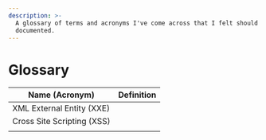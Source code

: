```yaml
---
description: >-
  A glossary of terms and acronyms I've come across that I felt should be
  documented.
---
```


# Glossary

| **Name (Acronym)**             | **Definition** |
| -------------------------- | ---------- |
| XML External Entity (XXE)  |            |
| Cross Site Scripting (XSS) |            |
|                            |            |

